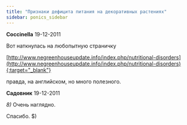 ```yaml
---
title: "Признаки дефицита питания на декоративных растениях"
sidebar: ponics_sidebar
---
```


**Coccinella** 19-12-2011

Вот наткнулась на любопытную страничку 

[http://www.negreenhouseupdate.info/index.php/nutritional-disorders](http://www.negreenhouseupdate.info/index.php/nutritional-disorders){:target="_blank"}

правда, на английском, но много полезного.


**Садовник** 19-12-2011

 *8)* Очень наглядно.

Спасибо. $)


